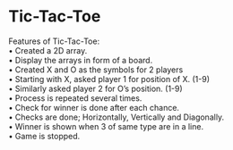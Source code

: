 # Tic-Tac-Toe

Features of Tic-Tac-Toe:  
•	Created a 2D array.  
•	Display the arrays in form of a board.  
•	Created X and O as the symbols for 2 players  
•	Starting with X, asked player 1 for position of X. (1-9)  
•	Similarly asked player 2 for O’s position. (1-9)  
•	Process is repeated several times.  
•	Check for winner is done after each chance.  
•	Checks are done; Horizontally, Vertically and Diagonally.  
•	Winner is shown when 3 of same type are in a line.  
•	Game is stopped.
